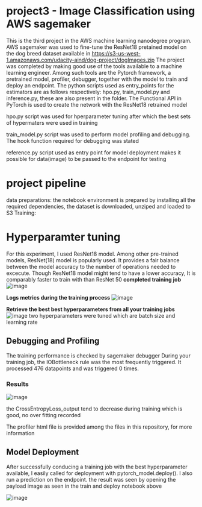 # project3 - Image Classification using AWS sagemaker
This is the third project in the AWS machine learning nanodegree program. AWS sagemaker was used to fine-tune the ResNet18 pretained model on the dog breed dataset available in 
https://s3-us-west-1.amazonaws.com/udacity-aind/dog-project/dogImages.zip
The project was completed by making good use of the tools available to a machine learning engineer. Among such tools are the Pytorch framework, a pretrained model, profiler,
debugger, together with the model to train and deploy an endpoint. The python scripts used as entry_points for the estimators are as follows respectively: hpo.py, train_model.py and inference.py, these are also present in the folder. The Functional API in PyTorch is used to create the network with the ResNet18 retrained model

hpo.py script was used for hperparameter tuning after which the best sets of hypermaters were used in training

train_model.py script was used to perform model profiling and debugging. The hook function required for debugging was stated

reference.py script used as entry point for model deployment makes it possible for data(image) to be passed to the endpoint for testing

# project pipeline
data preparations:
the notebook environment is prepared by installing all the required dependencies, the dataset is downloaded, unziped and loaded to S3
Training:
# Hyperparamter tuning
 For this experiment, I used ResNet18 model. Among other pre-trained models, ResNet(18) model is popularly used. It provides a fair balance between the model accuracy to the number of operations needed to excecute. Though ResNet18 model might tend to have a lower accuracy, It is comparably faster to train with than ResNet 50
 **completed training job**
 ![image](https://user-images.githubusercontent.com/94250309/150639643-b8e168f5-c6e3-4803-a11f-e7cf27d788c5.png)


**Logs metrics during the training process**
![image](https://user-images.githubusercontent.com/94250309/150440788-31f251e5-b70e-4ae8-8bd7-467b6413c444.png)

**Retrieve the best best hyperparameters from all your training jobs**
![image](https://user-images.githubusercontent.com/94250309/150441120-370723b7-e3ed-49fc-b5fa-879f90f4bd51.png)
two hyperparameters were tuned which are batch size and learning rate

## Debugging and Profiling
The training performance is checked by sagemaker debugger
During your training job, the IOBottleneck rule was the most frequently triggered. It processed 476 datapoints and was triggered 0 times.

### Results
![image](https://user-images.githubusercontent.com/94250309/150639584-2928e523-1955-4da4-84fd-df2408360d2d.png)


the CrossEntropyLoss_output tend to decrease during training which is good, no over fitting recorded


The profiler html file is provided among the files in this repository, for more information

## Model Deployment
After successfully conducing a training job with the best hyperparameter available, I easily called for deployment with pytorch_model.deploy(). I also run a prediction on the endpoint. the result was seen by opening the payload image as seen in the train and deploy notebook above

![image](https://user-images.githubusercontent.com/94250309/150639611-4bc9660e-a4f8-4949-886a-aae19a332778.png)


